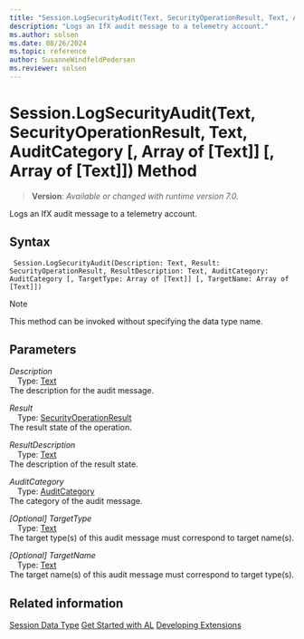 ```yaml
---
title: "Session.LogSecurityAudit(Text, SecurityOperationResult, Text, AuditCategory [, Array of [Text]] [, Array of [Text]]) Method"
description: "Logs an IfX audit message to a telemetry account."
ms.author: solsen
ms.date: 08/26/2024
ms.topic: reference
author: SusanneWindfeldPedersen
ms.reviewer: solsen
---
```

[//]: # (START>DO_NOT_EDIT)
[//]: # (IMPORTANT:Do not edit any of the content between here and the END>DO_NOT_EDIT.)
[//]: # (Any modifications should be made in the .xml files in the ModernDev repo.)
# Session.LogSecurityAudit(Text, SecurityOperationResult, Text, AuditCategory [, Array of [Text]] [, Array of [Text]]) Method
> **Version**: _Available or changed with runtime version 7.0._

Logs an IfX audit message to a telemetry account.


## Syntax
```AL
 Session.LogSecurityAudit(Description: Text, Result: SecurityOperationResult, ResultDescription: Text, AuditCategory: AuditCategory [, TargetType: Array of [Text]] [, TargetName: Array of [Text]])
```
> [!NOTE]
> This method can be invoked without specifying the data type name.
## Parameters
*Description*  
&emsp;Type: [Text](../text/text-data-type.md)  
The description for the audit message.  

*Result*  
&emsp;Type: [SecurityOperationResult](../securityoperationresult/securityoperationresult-option.md)  
The result state of the operation.  

*ResultDescription*  
&emsp;Type: [Text](../text/text-data-type.md)  
The description of the result state.  

*AuditCategory*  
&emsp;Type: [AuditCategory](../auditcategory/auditcategory-option.md)  
The category of the audit message.  

*[Optional] TargetType*  
&emsp;Type: [Text](../text/text-data-type.md)  
The target type(s) of this audit message must correspond to target name(s).  

*[Optional] TargetName*  
&emsp;Type: [Text](../text/text-data-type.md)  
The target name(s) of this audit message must correspond to target type(s).  



[//]: # (IMPORTANT: END>DO_NOT_EDIT)
## Related information
[Session Data Type](session-data-type.md)
[Get Started with AL](../../devenv-get-started.md)
[Developing Extensions](../../devenv-dev-overview.md)